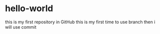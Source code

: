 # hello-world
this is my first repository in GitHub
this is my first time to use branch 
then i will use commit
